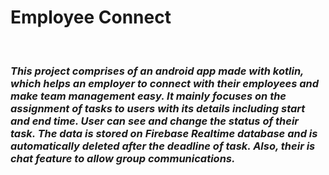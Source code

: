 <H1>Employee Connect</H1><br>
<H3 "><I>This project comprises of an android app made with kotlin, which helps an employer to connect with their employees and make team management easy.
It mainly focuses on the assignment of tasks to users with its details including start and end time. User can see and change the status of their task.
The data is stored on Firebase Realtime database and is automatically deleted after the deadline of task. Also, their is chat feature to allow group communications.</H3></I>
